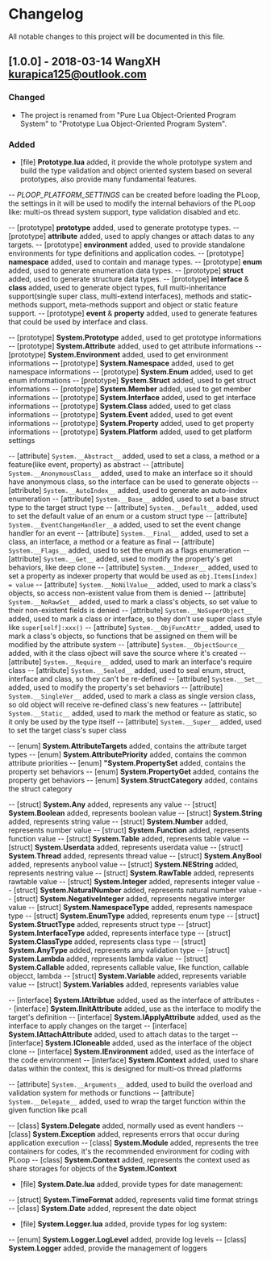 # Changelog
All notable changes to this project will be documented in this file.

## [1.0.0] - 2018-03-14 WangXH <kurapica125@outlook.com>
### Changed
- The project is renamed from "Pure Lua Object-Oriented Program System" to "Prototype Lua Object-Oriented Program System".

### Added
- [file]        **Prototype.lua** added, it provide the whole prototype system and build the type validation and object oriented system based on several prototypes, also provide many fundamental features.

-- *PLOOP_PLATFORM_SETTINGS* can be created before loading the PLoop, the settings in it will be used to modify the internal behaviors of the PLoop like: multi-os thread system support, type validation disabled and etc.

-- [prototype]  **prototype** added, used to generate prototype types.
-- [prototype]  **attribute** added, used to apply changes or attach datas to any targets.
-- [prototype]  **environment** added, used to provide standalone environments for type definitions and application codes.
-- [prototype]  **namespace** added, used to contain and manage types.
-- [prototype]  **enum** added, used to generate enumeration data types.
-- [prototype]  **struct** added, used to generate structure data types.
-- [prototype]  **interface** & **class** added, used to generate object types, full multi-inheritance support(single super class, multi-extend interfaces), methods and static-methods support, meta-methods support and object or static feature support.
-- [prototype]  **event** & **property** added, used to generate features that could be used by interface and class.

-- [prototype]  **System.Prototype** added, used to get prototype informations
-- [prototype]  **System.Attribute** added, used to get attribute informations
-- [prototype]  **System.Environment** added, used to get environment informations
-- [prototype]  **System.Namespace** added, used to get namespace informations
-- [prototype]  **System.Enum** added, used to get enum informations
-- [prototype]  **System.Struct** added, used to get struct informations
-- [prototype]  **System.Member** added, used to get member informations
-- [prototype]  **System.Interface** added, used to get interface informations
-- [prototype]  **System.Class** added, used to get class informations
-- [prototype]  **System.Event** added, used to get event informations
-- [prototype]  **System.Property** added, used to get property informations
-- [prototype]  **System.Platform** added, used to get platform settings

-- [attribute]  `System.__Abstract__` added, used to set a class, a method or a feature(like event, property) as abstract
-- [attribute]  `System.__AnonymousClass__` added, used to make an interface so it should have anonymous class, so the interface can be used to generate objects
-- [attribute]  `System.__AutoIndex__` added, used to generate an auto-index enumeration
-- [attribute]  `System.__Base__` added, used to set a base struct type to the target struct type
-- [attribute]  `System.__Default__` added, used to set the default value of an enum or a custom struct type
-- [attribute]  `System.__EventChangeHandler__`a added, used to set the event change handler for an event
-- [attribute]  `System.__Final__` added, used to set a class, an interface, a method or a feature as final
-- [attribute]  `System.__Flags__` added, used to set the enum as a flags enumeration
-- [attribute]  `System.__Get__` added, used to modify the property's get behaviors, like deep clone
-- [attribute]  `System.__Indexer__` added, used to set a property as indexer property that would be used as `obj.Items[index] = value`
-- [attribute]  `System.__NoNilValue__` added, used to mark a class's objects, so access non-existent value from them is denied
-- [attribute]  `System.__NoRawSet__` added, used to mark a class's objects, so set value to their non-existent fields is denied
-- [attribute]  `System.__NoSuperObject__` added, used to mark a class or interface, so they don't use super class style like `super[self]:xxx()`
-- [attribute]  `System.__ObjFuncAttr__` added, used to mark a class's objects, so functions that be assigned on them will be modified by the attribute system
-- [attribute]  `System.__ObjectSource__` added, with it the class ojbect will save the source where it's created
-- [attribute]  `System.__Require__` added, used to mark an interface's require class
-- [attribute]  `System.__Sealed__` added, used to seal enum, struct, interface and class, so they can't be re-defined
-- [attribute]  `System.__Set__` added, used to modify the property's set behaviors
-- [attribute]  `System.__SingleVer__` added, used to mark a class as single version class, so old object will receive re-defined class's new features
-- [attribute]  `System.__Static__` added, used to mark the method or feature as static, so it only be used by the type itself
-- [attribute]  `System.__Super__` added, used to set the target class's super class

-- [enum]       **System.AttributeTargets** added, contains the attribute target types
-- [enum]       **System.AttributePriority** added, contains the common attribute priorities
-- [enum]       **"System.PropertySet** added, contains the property set behaviors
-- [enum]       **System.PropertyGet** added, contains the property get behaviors
-- [enum]       **System.StructCategory** added, contains the struct category

-- [struct]     **System.Any** added, represents any value
-- [struct]     **System.Boolean** added, represents boolean value
-- [struct]     **System.String** added, represents string value
-- [struct]     **System.Number** added, represents number value
-- [struct]     **System.Function** added, represents function value
-- [struct]     **System.Table** added, represents table value
-- [struct]     **System.Userdata** added, represents userdata value
-- [struct]     **System.Thread** added, represents thread value
-- [struct]     **System.AnyBool** added, represents anybool value
-- [struct]     **System.NEString** added, represents nestring value
-- [struct]     **System.RawTable** added, represents rawtable value
-- [struct]     **System.Integer** added, represents integer value
-- [struct]     **System.NaturalNumber** added, represents natural number value
-- [struct]     **System.NegativeInteger** added, represents negative interger value
-- [struct]     **System.NamespaceType** added, represents namespace type
-- [struct]     **System.EnumType** added, represents enum type
-- [struct]     **System.StructType** added, represents struct type
-- [struct]     **System.InterfaceType** added, represents interface type
-- [struct]     **System.ClassType** added, represents class type
-- [struct]     **System.AnyType** added, represents any validation type
-- [struct]     **System.Lambda** added, represents lambda value
-- [struct]     **System.Callable** added, represents callable value, like function, callable objecct, lambda
-- [struct]     **System.Variable** added, represents variable value
-- [struct]     **System.Variables** added, represents variables value

-- [interface]  **System.IAttribtue** added, used as the interface of attributes
-- [interface]  **System.IInitAttribute** added, use as the interface to modify the target's definition
-- [interface]  **System.IApplyAttribute** added, used as the interface to apply changes on the target
-- [interface]  **System.IAttachAttribute** added, used to attach datas to the target
-- [interface]  **System.ICloneable** added, used as the interface of the object clone
-- [interface]  **System.IEnvironment** added, used as the interface of the code environment
-- [interface]  **System.IContext** added, used to share datas within the context, this is designed for multi-os thread platforms

-- [attribute]  `System.__Arguments__` added, used to build the overload and validation system for methods or functions
-- [attribute]  `System.__Delegate__` added, used to wrap the target function within the given function like pcall

-- [class]      **System.Delegate** added, normally used as event handlers
-- [class]      **System.Exception** added, represents errors that occur during application execution
-- [class]      **System.Module** added, represents the tree containers for codes, it's the recommended environment for coding with PLoop
-- [class]      **System.Context** added, represents the context used as share storages for objects of the **System.IContext**

- [file]        **System.Date.lua** added, provide types for date management:

-- [struct]     **System.TimeFormat** added, represents valid time format strings
-- [class]      **System.Date** added, represent the date object

- [file]        **System.Logger.lua** added, provide types for log system:

-- [enum]       **System.Logger.LogLevel** added, provide log levels
-- [class]      **System.Logger** added, provide the management of loggers